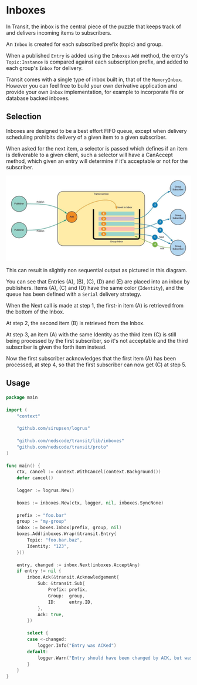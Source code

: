 # Inboxes

In Transit, the inbox is the central piece of the puzzle that keeps track of and delivers incoming items to subscribers.

An `Inbox` is created for each subscribed prefix (topic) and group.

When a published `Entry` is added using the `Inboxes` `Add` method, the entry's `Topic:Instance` is compared against
each subscription prefix, and added to each group's `Inbox` for delivery.

Transit comes with a single type of inbox built in, that of the `MemoryInbox`. However you can feel free to build your
own derivative application and provide your own `Inbox` implementation, for example to incorporate file or database
backed inboxes.

## Selection

Inboxes are designed to be a best effort FIFO queue, except when delivery scheduling prohibits delivery of a given item to a given subscriber.

When asked for the next item, a selector is passed which defines if an item is deliverable to a given client, such a selector will have a CanAccept method, which given an entry will determine if it's acceptable or not for the subscriber.

![Delivery model](https://github.com/nedscode/transit/raw/master/static/images/inboxes.jpeg)

This can result in slightly non sequential output as pictured in this diagram.

You can see that Entries (A), (B), (C), (D) and (E) are placed into an inbox by publishers. Items (A), (C) and (D) have the same color (`Identity`), and the queue has been defined with a `Serial` delivery strategy.

When the Next call is made at step 1, the first-in item (A) is retrieved from the bottom of the Inbox.

At step 2, the second item (B) is retrieved from the Inbox.

At step 3, an item (A) with the same Identity as the third item (C) is still being processed by the first subscriber, so it's not acceptable and the third subscriber is given the forth item instead.

Now the first subscriber acknowledges that the first item (A) has been processed, at step 4, so that the first subscriber can now get (C) at step 5.

## Usage

```go
package main

import (
	"context"
	
	"github.com/sirupsen/logrus"
	
	"github.com/nedscode/transit/lib/inboxes"
	"github.com/nedscode/transit/proto"
)

func main() {
	ctx, cancel := context.WithCancel(context.Background())
	defer cancel()
	
	logger := logrus.New()
	
	boxes := inboxes.New(ctx, logger, nil, inboxes.SyncNone)
	
	prefix := "foo.bar"
	group := "my-group"
	inbox := boxes.Inbox(prefix, group, nil)
	boxes.Add(inboxes.Wrap(&transit.Entry{
		Topic: "foo.bar.baz", 
		Identity: "123",
	}))
	
	entry, changed := inbox.Next(inboxes.AcceptAny)
	if entry != nil {
		inbox.Ack(&transit.Acknowledgement{
			Sub: &transit.Sub{
				Prefix: prefix,
				Group:  group,
				ID:     entry.ID,
			},
			Ack: true,
		})
		
		select {
		case <-changed:
			logger.Info("Entry was ACKed")
		default:
			logger.Warn("Entry should have been changed by ACK, but wasn't")
		}
	}
}
```
